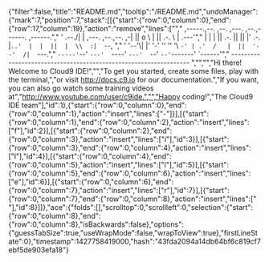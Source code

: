 {"filter":false,"title":"README.md","tooltip":"/README.md","undoManager":{"mark":7,"position":7,"stack":[[{"start":{"row":0,"column":0},"end":{"row":17,"column":19},"action":"remove","lines":["","     ,-----.,--.                  ,--. ,---.   ,--.,------.  ,------.","    '  .--./|  | ,---. ,--.,--. ,-|  || o   \\  |  ||  .-.  \\ |  .---'","    |  |    |  || .-. ||  ||  |' .-. |`..'  |  |  ||  |  \\  :|  `--, ","    '  '--'\\|  |' '-' ''  ''  '\\ `-' | .'  /   |  ||  '--'  /|  `---.","     `-----'`--' `---'  `----'  `---'  `--'    `--'`-------' `------'","    ----------------------------------------------------------------- ","","","Hi there! Welcome to Cloud9 IDE!","","To get you started, create some files, play with the terminal,","or visit http://docs.c9.io for our documentation.","If you want, you can also go watch some training videos at","http://www.youtube.com/user/c9ide.","","Happy coding!","The Cloud9 IDE team"],"id":1},{"start":{"row":0,"column":0},"end":{"row":0,"column":1},"action":"insert","lines":["-"]}],[{"start":{"row":0,"column":1},"end":{"row":0,"column":2},"action":"insert","lines":["f"],"id":2}],[{"start":{"row":0,"column":2},"end":{"row":0,"column":3},"action":"insert","lines":["i"],"id":3}],[{"start":{"row":0,"column":3},"end":{"row":0,"column":4},"action":"insert","lines":["l"],"id":4}],[{"start":{"row":0,"column":4},"end":{"row":0,"column":5},"action":"insert","lines":["l"],"id":5}],[{"start":{"row":0,"column":5},"end":{"row":0,"column":6},"action":"insert","lines":["e"],"id":6}],[{"start":{"row":0,"column":6},"end":{"row":0,"column":7},"action":"insert","lines":["r"],"id":7}],[{"start":{"row":0,"column":7},"end":{"row":0,"column":8},"action":"insert","lines":[" "],"id":8}]]},"ace":{"folds":[],"scrolltop":0,"scrollleft":0,"selection":{"start":{"row":0,"column":8},"end":{"row":0,"column":8},"isBackwards":false},"options":{"guessTabSize":true,"useWrapMode":false,"wrapToView":true},"firstLineState":0},"timestamp":1427758419000,"hash":"43fda2094a14db64bf6c819cf7ebf5de903efa18"}